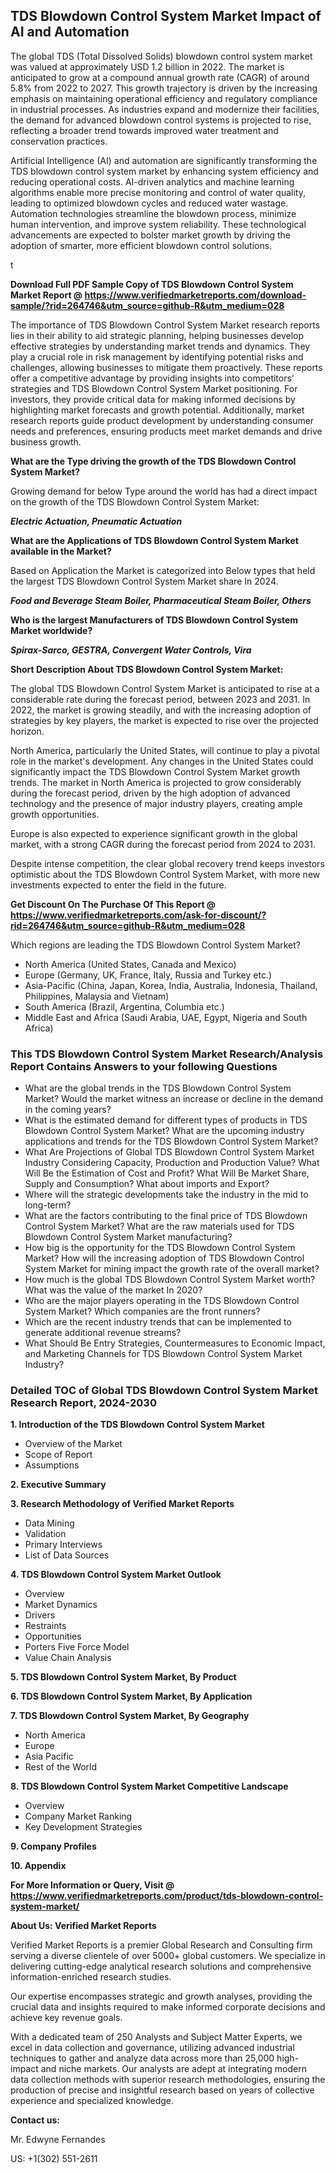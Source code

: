 <h2>TDS Blowdown Control System Market Impact of AI and Automation</h2><p>The global TDS (Total Dissolved Solids) blowdown control system market was valued at approximately USD 1.2 billion in 2022. The market is anticipated to grow at a compound annual growth rate (CAGR) of around 5.8% from 2022 to 2027. This growth trajectory is driven by the increasing emphasis on maintaining operational efficiency and regulatory compliance in industrial processes. As industries expand and modernize their facilities, the demand for advanced blowdown control systems is projected to rise, reflecting a broader trend towards improved water treatment and conservation practices.</p><p>Artificial Intelligence (AI) and automation are significantly transforming the TDS blowdown control system market by enhancing system efficiency and reducing operational costs. AI-driven analytics and machine learning algorithms enable more precise monitoring and control of water quality, leading to optimized blowdown cycles and reduced water wastage. Automation technologies streamline the blowdown process, minimize human intervention, and improve system reliability. These technological advancements are expected to bolster market growth by driving the adoption of smarter, more efficient blowdown control solutions.</p>t</p><p id="" class=""><strong>Download Full PDF Sample Copy of TDS Blowdown Control System Market Report @ <a href="https://www.verifiedmarketreports.com/download-sample/?rid=264746&utm_source=github-R&utm_medium=028" target="_blank">https://www.verifiedmarketreports.com/download-sample/?rid=264746&utm_source=github-R&utm_medium=028</a></strong></p><p>The importance of&nbsp;TDS Blowdown Control System Market research reports lies in their ability to aid strategic planning, helping businesses develop effective strategies by understanding market trends and dynamics. They play a crucial role in risk management by identifying potential risks and challenges, allowing businesses to mitigate them proactively. These reports offer a competitive advantage by providing insights into competitors' strategies and TDS Blowdown Control System Market positioning. For investors, they provide critical data for making informed decisions by highlighting market forecasts and growth potential. Additionally, market research reports guide product development by understanding consumer needs and preferences, ensuring products meet market demands and drive business growth.</p><p><strong>What are the&nbsp;Type driving the growth of the TDS Blowdown Control System Market?</strong></p><p id="" class="">Growing demand for below Type around the world has had a direct impact on the growth of the TDS Blowdown Control System Market:</p><em><strong>Electric Actuation, Pneumatic Actuation</strong></em></p><strong>What are the&nbsp;Applications&nbsp;of TDS Blowdown Control System Market available in the Market?</strong></p><p id="" class="">Based on Application the Market is categorized into Below types that held the largest TDS Blowdown Control System Market share In 2024.</p><em><strong>Food and Beverage Steam Boiler, Pharmaceutical Steam Boiler, Others</strong></em></p><strong>Who is the largest Manufacturers of TDS Blowdown Control System Market worldwide?</strong></p><p><em><strong>Spirax-Sarco, GESTRA, Convergent Water Controls, Vira</strong></em></p><p id="" class=""><strong>Short Description About TDS Blowdown Control System Market:</strong></p><p>The global TDS Blowdown Control System Market is anticipated to rise at a considerable rate during the forecast period, between 2023 and 2031. In 2022, the market is growing steadily, and with the increasing adoption of strategies by key players, the market is expected to rise over the projected horizon.</p><p>North America, particularly the United States, will continue to play a pivotal role in the market's development. Any changes in the United States could significantly impact the TDS Blowdown Control System Market growth trends. The market in North America is projected to grow considerably during the forecast period, driven by the high adoption of advanced technology and the presence of major industry players, creating ample growth opportunities.</p><p>Europe is also expected to experience significant growth in the global market, with a strong CAGR during the forecast period from 2024 to 2031.</p><p>Despite intense competition, the clear global recovery trend keeps investors optimistic about the TDS Blowdown Control System Market, with more new investments expected to enter the field in the future.</p><p id="" class=""><strong>Get Discount On The Purchase Of This Report @ <a href="https://www.verifiedmarketreports.com/ask-for-discount/?rid=264746&utm_source=github-R&utm_medium=028" target="_blank">https://www.verifiedmarketreports.com/ask-for-discount/?rid=264746&utm_source=github-R&utm_medium=028</a></strong></p>Which regions are leading the TDS Blowdown Control System Market?</p><ul><li>North America (United States, Canada and Mexico)</li><li>Europe (Germany, UK, France, Italy, Russia and Turkey etc.)</li><li>Asia-Pacific (China, Japan, Korea, India, Australia, Indonesia, Thailand, Philippines, Malaysia and Vietnam)</li><li>South America (Brazil, Argentina, Columbia etc.)</li><li>Middle East and Africa (Saudi Arabia, UAE, Egypt, Nigeria and South Africa)</li></ul><h3 id="" class="">This TDS Blowdown Control System Market Research/Analysis Report Contains Answers to your following Questions</h3><ul><li>What are the global trends in the TDS Blowdown Control System Market? Would the market witness an increase or decline in the demand in the coming years?</li><li>What is the estimated demand for different types of products in TDS Blowdown Control System Market? What are the upcoming industry applications and trends for the TDS Blowdown Control System Market?</li><li>What Are Projections of Global TDS Blowdown Control System Market Industry Considering Capacity, Production and Production Value? What Will Be the Estimation of Cost and Profit? What Will Be Market Share, Supply and Consumption? What about imports and Export?</li><li>Where will the strategic developments take the industry in the mid to long-term?</li><li>What are the factors contributing to the final price of TDS Blowdown Control System Market? What are the raw materials used for TDS Blowdown Control System Market manufacturing?</li><li>How big is the opportunity for the TDS Blowdown Control System Market? How will the increasing adoption of TDS Blowdown Control System Market for mining impact the growth rate of the overall market?</li><li>How much is the global TDS Blowdown Control System Market worth? What was the value of the market In 2020?</li><li>Who are the major players operating in the TDS Blowdown Control System Market? Which companies are the front runners?</li><li>Which are the recent industry trends that can be implemented to generate additional revenue streams?</li><li>What Should Be Entry Strategies, Countermeasures to Economic Impact, and Marketing Channels for TDS Blowdown Control System Market Industry?</li></ul><h3 id="" class="">Detailed TOC of Global TDS Blowdown Control System Market Research Report, 2024-2030</h3><p id="" class=""><strong>1. Introduction of the TDS Blowdown Control System Market</strong></p><ul><li>Overview of the Market</li><li>Scope of Report</li><li>Assumptions</li></ul><p id="" class=""><strong>2. Executive Summary</strong></p><p id="" class=""><strong>3. Research Methodology of Verified Market Reports</strong></p><ul><li>Data Mining</li><li>Validation</li><li>Primary Interviews</li><li>List of Data Sources</li></ul><p id="" class=""><strong>4. TDS Blowdown Control System Market Outlook</strong></p><ul><li>Overview</li><li>Market Dynamics</li><li>Drivers</li><li>Restraints</li><li>Opportunities</li><li>Porters Five Force Model</li><li>Value Chain Analysis</li></ul><p id="" class=""><strong>5. TDS Blowdown Control System Market, By Product</strong></p><p id="" class=""><strong>6. TDS Blowdown Control System Market, By Application</strong></p><p id="" class=""><strong>7. TDS Blowdown Control System Market, By Geography</strong></p><ul><li>North America</li><li>Europe</li><li>Asia Pacific</li><li>Rest of the World</li></ul><p id="" class=""><strong>8. TDS Blowdown Control System Market Competitive Landscape</strong></p><ul><li>Overview</li><li>Company Market Ranking</li><li>Key Development Strategies</li></ul><p id="" class=""><strong>9. Company Profiles</strong></p><p id="" class=""><strong>10. Appendix</strong></p><p id="" class=""><strong>For More Information or Query, Visit @ <a href="https://www.verifiedmarketreports.com/product/tds-blowdown-control-system-market/" target="_blank">https://www.verifiedmarketreports.com/product/tds-blowdown-control-system-market/</a></strong></p><p id="" class=""><strong>About Us: Verified Market Reports</strong></p><p id="" class="">Verified Market Reports is a premier Global Research and Consulting firm serving a diverse clientele of over 5000+ global customers. We specialize in delivering cutting-edge analytical research solutions and comprehensive information-enriched research studies.</p><p id="" class="">Our expertise encompasses strategic and growth analyses, providing the crucial data and insights required to make informed corporate decisions and achieve key revenue goals.</p><p id="" class="">With a dedicated team of 250 Analysts and Subject Matter Experts, we excel in data collection and governance, utilizing advanced industrial techniques to gather and analyze data across more than 25,000 high-impact and niche markets. Our analysts are adept at integrating modern data collection methods with superior research methodologies, ensuring the production of precise and insightful research based on years of collective experience and specialized knowledge.</p><p id="" class=""><strong>Contact us:</strong></p><p id="" class="">Mr. Edwyne Fernandes</p><p id="" class="">US: +1(302) 551-2611</p>